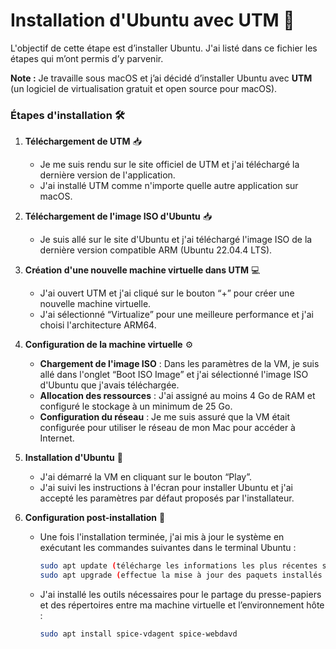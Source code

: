 # Installation d'Ubuntu avec UTM 🚀

L'objectif de cette étape est d’installer Ubuntu. J'ai listé dans ce fichier les étapes qui m’ont permis d’y parvenir.

**Note :** Je travaille sous macOS et j’ai décidé d’installer Ubuntu avec **UTM** (un logiciel de virtualisation gratuit et open source pour macOS).

### Étapes d'installation 🛠️

1. **Téléchargement de UTM** 📥
   * Je me suis rendu sur le site officiel de UTM et j'ai téléchargé la dernière version de l'application.
   * J'ai installé UTM comme n'importe quelle autre application sur macOS.

2. **Téléchargement de l'image ISO d'Ubuntu** 📥
   * Je suis allé sur le site d'Ubuntu et j'ai téléchargé l'image ISO de la dernière version compatible ARM (Ubuntu 22.04.4 LTS).

3. **Création d'une nouvelle machine virtuelle dans UTM** 💻
   * J'ai ouvert UTM et j'ai cliqué sur le bouton “+” pour créer une nouvelle machine virtuelle.
   * J'ai sélectionné “Virtualize” pour une meilleure performance et j'ai choisi l'architecture ARM64.

4. **Configuration de la machine virtuelle** ⚙️
   * **Chargement de l'image ISO** : Dans les paramètres de la VM, je suis allé dans l'onglet “Boot ISO Image” et j'ai sélectionné l'image ISO d'Ubuntu que j'avais téléchargée.
   * **Allocation des ressources** : J'ai assigné au moins 4 Go de RAM et configuré le stockage à un minimum de 25 Go.
   * **Configuration du réseau** : Je me suis assuré que la VM était configurée pour utiliser le réseau de mon Mac pour accéder à Internet.

5. **Installation d'Ubuntu** 🐧
   * J'ai démarré la VM en cliquant sur le bouton “Play”.
   * J'ai suivi les instructions à l'écran pour installer Ubuntu et j'ai accepté les paramètres par défaut proposés par l'installateur.

6. **Configuration post-installation** 🔧
   * Une fois l'installation terminée, j'ai mis à jour le système en exécutant les commandes suivantes dans le terminal Ubuntu :
     ```bash
     sudo apt update (télécharge les informations les plus récentes sur les paquets)
     sudo apt upgrade (effectue la mise à jour des paquets installés vers leurs nouvelles versions)
     ```
   * J'ai installé les outils nécessaires pour le partage du presse-papiers et des répertoires entre ma machine virtuelle et l’environnement hôte :
     ```bash
     sudo apt install spice-vdagent spice-webdavd
     ```
